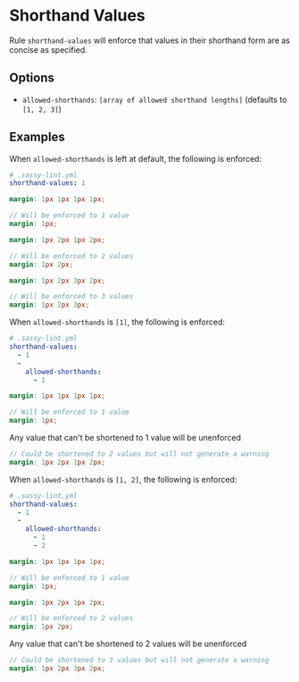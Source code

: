 # Shorthand Values

Rule `shorthand-values` will enforce that values in their shorthand form are as concise as specified.

## Options

* `allowed-shorthands`: `[array of allowed shorthand lengths]` (defaults to `[1, 2, 3]`)

## Examples

When `allowed-shorthands` is left at default, the following is enforced:

```yml
# .sassy-lint.yml
shorthand-values: 1
```

```scss
margin: 1px 1px 1px 1px;

// Will be enforced to 1 value
margin: 1px;
```
```scss
margin: 1px 2px 1px 2px;

// Will be enforced to 2 values
margin: 1px 2px;
```
```scss
margin: 1px 2px 3px 2px;

// Will be enforced to 3 values
margin: 1px 2px 3px;
```

When `allowed-shorthands` is `[1]`, the following is enforced:

```yml
# .sassy-lint.yml
shorthand-values:
  - 1
  -
    allowed-shorthands:
      - 1
```

```scss
margin: 1px 1px 1px 1px;

// Will be enforced to 1 value
margin: 1px;
```

Any value that can't be shortened to 1 value will be unenforced
```scss
// Could be shortened to 2 values but will not generate a warning
margin: 1px 2px 1px 2px;
```

When `allowed-shorthands` is `[1, 2]`, the following is enforced:

```yml
# .sassy-lint.yml
shorthand-values:
  - 1
  -
    allowed-shorthands:
      - 1
      - 2
```

```scss
margin: 1px 1px 1px 1px;

// Will be enforced to 1 value
margin: 1px;
```

```scss
margin: 1px 2px 1px 2px;

// Will be enforced to 2 values
margin: 1px 2px;
```

Any value that can't be shortened to 2 values will be unenforced
```scss
// Could be shortened to 3 values but will not generate a warning
margin: 1px 2px 3px 2px;
```
